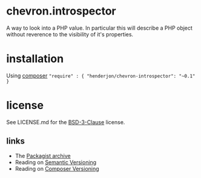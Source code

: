 # chevron.introspector

A way to look into a PHP value. In particular this will describe a PHP object
without reverence to the visibility of it's properties.

# installation

Using [composer](http://getcomposer.org/) `"require" : { "henderjon/chevron-introspector": "~0.1" }`

# license

See LICENSE.md for the [BSD-3-Clause](http://opensource.org/licenses/BSD-3-Clause) license.

## links

  - The [Packagist archive](https://packagist.org/packages/henderjon/chevron-introspector)
  - Reading on [Semantic Versioning](http://semver.org/)
  - Reading on [Composer Versioning](https://getcomposer.org/doc/01-basic-usage.md#package-versions)



